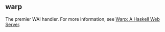 ## warp

The premier WAI handler. For more information, see [Warp: A Haskell Web
Server](http://steve.vinoski.net/blog/2011/05/01/warp-a-haskell-web-server/).
